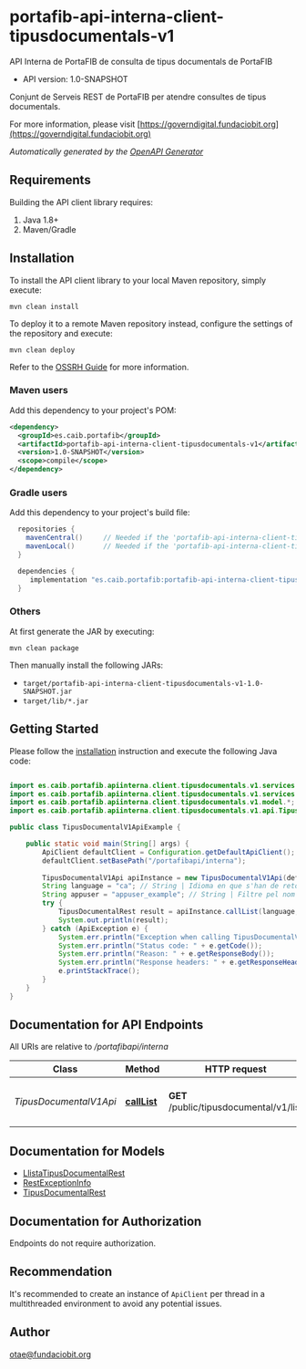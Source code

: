 # portafib-api-interna-client-tipusdocumentals-v1

API Interna de PortaFIB de consulta de tipus documentals de PortaFIB

- API version: 1.0-SNAPSHOT

Conjunt de Serveis REST de PortaFIB per atendre consultes de tipus documentals.

  For more information, please visit [https://governdigital.fundaciobit.org](https://governdigital.fundaciobit.org)

*Automatically generated by the [OpenAPI Generator](https://openapi-generator.tech)*

## Requirements

Building the API client library requires:

1. Java 1.8+
2. Maven/Gradle

## Installation

To install the API client library to your local Maven repository, simply execute:

```shell
mvn clean install
```

To deploy it to a remote Maven repository instead, configure the settings of the repository and execute:

```shell
mvn clean deploy
```

Refer to the [OSSRH Guide](http://central.sonatype.org/pages/ossrh-guide.html) for more information.

### Maven users

Add this dependency to your project's POM:

```xml
<dependency>
  <groupId>es.caib.portafib</groupId>
  <artifactId>portafib-api-interna-client-tipusdocumentals-v1</artifactId>
  <version>1.0-SNAPSHOT</version>
  <scope>compile</scope>
</dependency>
```

### Gradle users

Add this dependency to your project's build file:

```groovy
  repositories {
    mavenCentral()     // Needed if the 'portafib-api-interna-client-tipusdocumentals-v1' jar has been published to maven central.
    mavenLocal()       // Needed if the 'portafib-api-interna-client-tipusdocumentals-v1' jar has been published to the local maven repo.
  }

  dependencies {
     implementation "es.caib.portafib:portafib-api-interna-client-tipusdocumentals-v1:1.0-SNAPSHOT"
  }
```

### Others

At first generate the JAR by executing:

```shell
mvn clean package
```

Then manually install the following JARs:

- `target/portafib-api-interna-client-tipusdocumentals-v1-1.0-SNAPSHOT.jar`
- `target/lib/*.jar`

## Getting Started

Please follow the [installation](#installation) instruction and execute the following Java code:

```java

import es.caib.portafib.apiinterna.client.tipusdocumentals.v1.services.*;
import es.caib.portafib.apiinterna.client.tipusdocumentals.v1.services.auth.*;
import es.caib.portafib.apiinterna.client.tipusdocumentals.v1.model.*;
import es.caib.portafib.apiinterna.client.tipusdocumentals.v1.api.TipusDocumentalV1Api;

public class TipusDocumentalV1ApiExample {

    public static void main(String[] args) {
        ApiClient defaultClient = Configuration.getDefaultApiClient();
        defaultClient.setBasePath("/portafibapi/interna");
        
        TipusDocumentalV1Api apiInstance = new TipusDocumentalV1Api(defaultClient);
        String language = "ca"; // String | Idioma en que s'han de retornar les dades(Només suportat 'ca' o 'es')
        String appuser = "appuser_example"; // String | Filtre pel nom de l'usuari aplicacio. Opcional.
        try {
            TipusDocumentalRest result = apiInstance.callList(language, appuser);
            System.out.println(result);
        } catch (ApiException e) {
            System.err.println("Exception when calling TipusDocumentalV1Api#callList");
            System.err.println("Status code: " + e.getCode());
            System.err.println("Reason: " + e.getResponseBody());
            System.err.println("Response headers: " + e.getResponseHeaders());
            e.printStackTrace();
        }
    }
}

```

## Documentation for API Endpoints

All URIs are relative to */portafibapi/interna*

Class | Method | HTTP request | Description
------------ | ------------- | ------------- | -------------
*TipusDocumentalV1Api* | [**callList**](docs/TipusDocumentalV1Api.md#callList) | **GET** /public/tipusdocumental/v1/list | Retorna la versió de PortaFIB REST


## Documentation for Models

 - [LlistaTipusDocumentalRest](docs/LlistaTipusDocumentalRest.md)
 - [RestExceptionInfo](docs/RestExceptionInfo.md)
 - [TipusDocumentalRest](docs/TipusDocumentalRest.md)


<a id="documentation-for-authorization"></a>
## Documentation for Authorization

Endpoints do not require authorization.


## Recommendation

It's recommended to create an instance of `ApiClient` per thread in a multithreaded environment to avoid any potential issues.

## Author

otae@fundaciobit.org

